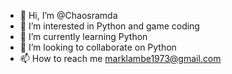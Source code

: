- 👋 Hi, I’m @Chaosramda
- 👀 I’m interested in Python and game coding
- 🌱 I’m currently learning Python
- 💞️ I’m looking to collaborate on Python
- 📫 How to reach me marklambe1973@gmail.com

<!---
Chaosramda/Chaosramda is a ✨ special ✨ repository because its `README.md` (this file) appears on your GitHub profile.
You can click the Preview link to take a look at your changes.
--->
